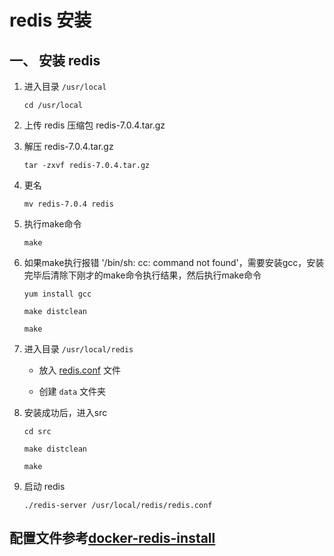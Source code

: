 # redis 安装


## 一、 安装 redis

1. 进入目录 `/usr/local`

   `cd /usr/local`

2. 上传 redis 压缩包 redis-7.0.4.tar.gz

3. 解压 redis-7.0.4.tar.gz

   `tar -zxvf redis-7.0.4.tar.gz`

4. 更名

   `mv redis-7.0.4 redis`
   
5. 执行make命令

   `make`
   
6. 如果make执行报错 '/bin/sh: cc: command not found'，需要安装gcc，安装完毕后清除下刚才的make命令执行结果，然后执行make命令

   `yum install gcc`
   
   `make distclean`
   
    `make`
    
7. 进入目录 `/usr/local/redis`

   * 放入 [redis.conf](conf/redis.conf) 文件

   * 创建 `data` 文件夹
    
8. 安装成功后，进入src

   `cd src`
   
   `make distclean`
   
   `make`

9. 启动 redis

   `./redis-server /usr/local/redis/redis.conf`

## 配置文件参考[docker-redis-install](https://github.com/songxzj/linux-profile/blob/main/docker/redis/redis-install.md)
   
